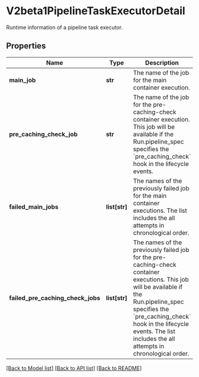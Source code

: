 # V2beta1PipelineTaskExecutorDetail

Runtime information of a pipeline task executor.
## Properties
Name | Type | Description | Notes
------------ | ------------- | ------------- | -------------
**main_job** | **str** | The name of the job for the main container execution. | [optional] 
**pre_caching_check_job** | **str** | The name of the job for the pre-caching-check container execution. This job will be available if the Run.pipeline_spec specifies the &#x60;pre_caching_check&#x60; hook in the lifecycle events. | [optional] 
**failed_main_jobs** | **list[str]** | The names of the previously failed job for the main container executions. The list includes the all attempts in chronological order. | [optional] 
**failed_pre_caching_check_jobs** | **list[str]** | The names of the previously failed job for the pre-caching-check container executions. This job will be available if the Run.pipeline_spec specifies the &#x60;pre_caching_check&#x60; hook in the lifecycle events. The list includes the all attempts in chronological order. | [optional] 

[[Back to Model list]](../README.md#documentation-for-models) [[Back to API list]](../README.md#documentation-for-api-endpoints) [[Back to README]](../README.md)


